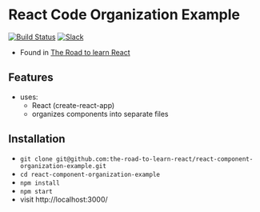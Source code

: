 # React Code Organization Example

[![Build Status](https://travis-ci.org/the-road-to-learn-react/react-component-organization-example.svg?branch=master)](https://travis-ci.org/the-road-to-learn-react/react-component-organization-example) [![Slack](https://slack-the-road-to-learn-react.wieruch.com/badge.svg)](https://slack-the-road-to-learn-react.wieruch.com/)

* Found in [The Road to learn React](https://roadtoreact.com/)

## Features

* uses:
  * React (create-react-app)
  * organizes components into separate files

## Installation

* `git clone git@github.com:the-road-to-learn-react/react-component-organization-example.git`
* `cd react-component-organization-example`
* `npm install`
* `npm start`
* visit http://localhost:3000/
